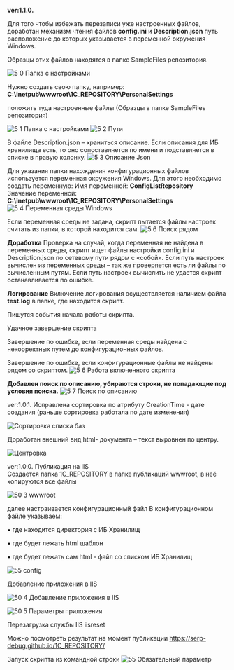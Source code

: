 **ver:1.1.0.**

Для того чтобы избежать перезаписи уже настроенных файлов, 
доработан механизм чтения файлов **config.ini** и **Description.json** 
путь расположение до которых указывается в переменной окружения Windows. 

Образцы этих файлов находятся в папке SampleFiles репозитория.   

![5 0 Папка с настройками](https://github.com/user-attachments/assets/ffb4f133-08eb-4b86-9fe6-effed526b3cb)

Нужно создать свою папку, например:  
**C:\inetpub\wwwroot\1C_REPOSITORY\PersonalSettings**

положить туда настроенные файлы (Образцы в папке SampleFiles репозитория)

![5 1 Папка с настройками](https://github.com/user-attachments/assets/3dc552dc-6633-4d36-9291-b60fb5c442a8)
![5 2 Пути](https://github.com/user-attachments/assets/16a14950-7bad-4f15-bb31-506039e543dd)

В файле Description.json – храниться описание. 
Если описания для ИБ хранилища есть, то оно сопоставляется по имени
и подставляется в списке в правую колонку. 
![5 3 Описание Json](https://github.com/user-attachments/assets/c9926efb-98f1-43e8-83d1-8677fba5d03e)

Для указания папки нахождения конфигурационных файлов используется переменная окружения Windows. 
Для этого необходимо создать переменную: 
Имя переменной: 		**ConfigListRepository**  
Значение переменной: 	**C:\inetpub\wwwroot\1C_REPOSITORY\PersonalSettings**
![5 4 Переменная среды Windows](https://github.com/user-attachments/assets/72834842-30b1-4960-a23b-ee830b3d9f66)

Если переменная среды не задана, скрипт пытается файлы настроек считать из папки, в которой находится сам. 
![5 6 Поиск рядом](https://github.com/user-attachments/assets/6cb67466-892b-4318-b32e-9c64d1a89b7e)

**Доработка** 
Проверка на случай, когда переменная не найдена в переменных среды, 
скрипт ищет файлы настройки config.ini и Description.json по сетевому пути рядом с «собой».
Если путь настроек вычислен из переменных среды – так же проверяется есть ли файлы по вычисленным путям. 
Если путь настроек вычислить не удается скрипт останавливается по ошибке. 

**Логирование** 
Включение логирования осуществляется наличием файла **test.log** в папке, где находится скрипт.

Пишутся события начала работы скрипта. 

Удачное завершение скрипта 

Завершение по ошибке, если переменная среды найдена с некорректных путем до конфигурационных файлов. 

Завершение по ошибке, если конфигурационные файлы не найдены рядом со скриптом. 
![5 6 Работа включенного скрипта](https://github.com/user-attachments/assets/7c4bd949-9e58-4679-8c22-093babc44fa4)


**Добавлен поиск по описанию, убираются строки, не попадающие под условия поиска.** 
![5 7  Поиск по описанию](https://github.com/user-attachments/assets/c685a117-e092-4caa-aa27-3c5b33ce95eb)


ver:1.0.1.
Исправлена сортировка по атрибуту CreationTime - дате создания 
(раньше сортировка работала по дате изменения)

![Сортировка списка баз](https://github.com/user-attachments/assets/4b786936-88b5-49d3-965a-509fe119ae64)

Доработан внешний вид html- документа – текст выровнен по центру. 

![Центровка](https://github.com/user-attachments/assets/daf3113d-ff78-45cd-a929-b9e95016b20b)

ver:1.0.0.
Публикация на IIS  
Создается папка 1C_REPOSITORY в папке публикаций wwwroot, в неё копируются все файлы 

![50 3 wwwroot](https://github.com/user-attachments/assets/7649551b-f97b-4602-b00d-6940f51b0e12)

далее настраивается конфигурационный файл В конфигурационном файле указываем:

•	где находится директория с ИБ Хранилищ

•	где будет лежать html шаблон

•	где будет лежать сам html - файл со списком ИБ Хранилищ

![55 config](https://github.com/user-attachments/assets/bbcc2170-83a3-43c5-9862-1c6a0a464918)

Добавление приложения в IIS

![50 4 Добавление приложения в IIS](https://github.com/user-attachments/assets/7f0fc0b1-1b00-4cff-bb9c-31d5c35aa59a)

![50 5 Параметры приложения](https://github.com/user-attachments/assets/c991774b-c3bd-42ee-8985-3fa19905ff55)

Перезагрузка службы IIS iisreset

Можно посмотреть результат на момент публикации 
https://serp-debug.github.io/1C_REPOSITORY/

Запуск скрипта из командной строки 
![55 Обязательный параметр](https://github.com/user-attachments/assets/555240f9-36d8-451e-9b7c-aae95cdcd535)

